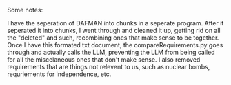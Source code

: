 Some notes:

I have the seperation of DAFMAN into chunks in a seperate program. After it seperated it into chunks, I went through and cleaned it up, getting rid on all the "deleted" and such, recombining ones that make sense to be together. Once I have this formated txt document, the compareRequirements.py goes through and actually calls the LLM, preventing the LLM from being called for all the miscelaneous ones that don't make sense. I also removed requirements that are things not relevent to us, such as nuclear bombs, requriements for independence, etc. 